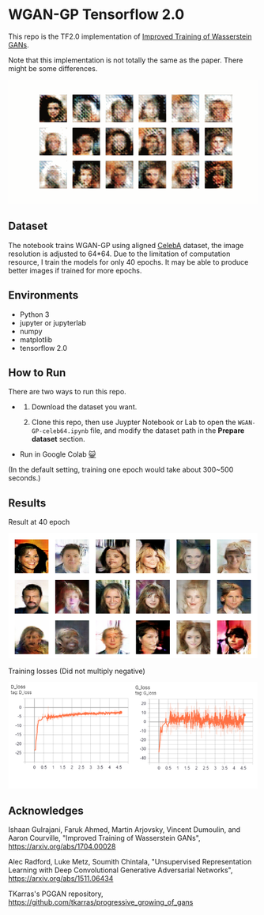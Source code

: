 # WGAN-GP Tensorflow 2.0

This repo is the TF2.0 implementation of [Improved Training of Wasserstein GANs](https://arxiv.org/abs/1704.00028). 

Note that this implementation is not totally the same as the paper. There might be some differences.

![Gif](./images/result.gif)

## Dataset

The notebook trains WGAN-GP using aligned [CelebA](http://mmlab.ie.cuhk.edu.hk/projects/CelebA.html) dataset, the image resolution is adjusted to 64*64. Due to the limitation of computation resource, I train the models for only 40 epochs. It may be able to produce better images if trained for more epochs. 

## Environments

* Python 3
* jupyter or jupyterlab
* numpy
* matplotlib
* tensorflow 2.0

## How to Run

There are two ways to run this repo.

*   1. Download the dataset you want.

    2. Clone this repo, then use Juypter Notebook or Lab to open the `WGAN-GP-celeb64.ipynb`     file, and modify the dataset path in the **Prepare dataset** section.

* Run in Google Colab [:smiley_cat:](https://colab.research.google.com/drive/12nvXHacUtAsaoh3uN9uK-QXXIP_JD7uh)

(In the default setting, training one epoch would take about 300~500 seconds.)

## Results

Result at 40 epoch

![40 epoch](./images/40_epoch.png)

Training losses (Did not multiply negative)

![Loss](./images/losses.png)

## Acknowledges

Ishaan Gulrajani, Faruk Ahmed, Martin Arjovsky, Vincent Dumoulin, and Aaron Courville, "Improved Training of Wasserstein GANs", https://arxiv.org/abs/1704.00028

Alec Radford, Luke Metz, Soumith Chintala, "Unsupervised Representation Learning with Deep Convolutional Generative Adversarial Networks", https://arxiv.org/abs/1511.06434

TKarras's PGGAN repository, https://github.com/tkarras/progressive_growing_of_gans